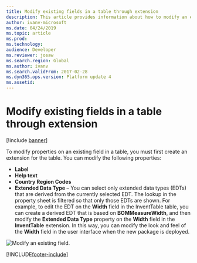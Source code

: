 ```yaml
---
title: Modify existing fields in a table through extension
description: This article provides information about how to modify an existing field in a table.
author: ivanv-microsoft
ms.date: 04/24/2019
ms.topic: article
ms.prod: 
ms.technology: 
audience: Developer
ms.reviewer: josaw
ms.search.region: Global
ms.author: ivanv
ms.search.validFrom: 2017-02-28
ms.dyn365.ops.version: Platform update 4
ms.assetid: 
---
```


# Modify existing fields in a table through extension

[!include [banner](../includes/banner.md)]

To modify properties on an existing field in a table, you must first create an extension for the table. You can modify the following properties:

- **Label**
- **Help text**
- **Country Region Codes**
- **Extended Data Type** – You can select only extended data types (EDTs) that are derived from the currently selected EDT. The lookup in the property sheet is filtered so that only those EDTs are shown. For example, to edit the EDT on the **Width** field in the InventTable table, you can create a derived EDT that is based on **BOMMeasureWidth**, and then modify the **Extended Data Type** property on the **Width** field in the **InventTable** extension. In this way, you can modify the look and feel of the **Width** field in the user interface when the new package is deployed.

![Modify an existing field.](media/modify-table-property.jpg) 


[!INCLUDE[footer-include](../../../includes/footer-banner.md)]

